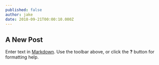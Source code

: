 ```yaml
---
published: false
author: jake
date: 2018-09-21T00:00:10.000Z
---
```

## A New Post

Enter text in [Markdown](http://daringfireball.net/projects/markdown/). Use the toolbar above, or click the **?** button for formatting help.
